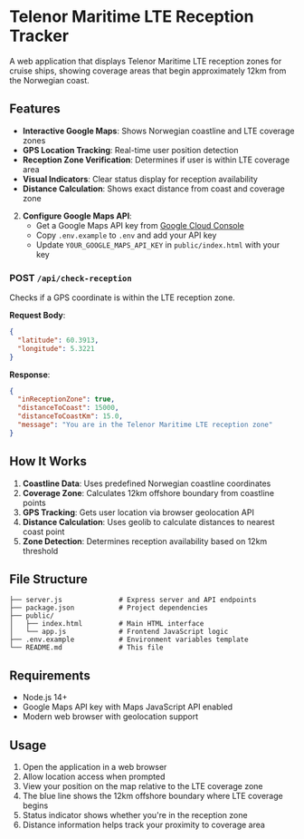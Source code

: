 # Telenor Maritime LTE Reception Tracker

A web application that displays Telenor Maritime LTE reception zones for cruise ships, showing coverage areas that begin approximately 12km from the Norwegian coast.

## Features

- **Interactive Google Maps**: Shows Norwegian coastline and LTE coverage zones
- **GPS Location Tracking**: Real-time user position detection
- **Reception Zone Verification**: Determines if user is within LTE coverage area
- **Visual Indicators**: Clear status display for reception availability
- **Distance Calculation**: Shows exact distance from coast and coverage zone


2. **Configure Google Maps API**:
   - Get a Google Maps API key from [Google Cloud Console](https://console.cloud.google.com/)
   - Copy `.env.example` to `.env` and add your API key
   - Update `YOUR_GOOGLE_MAPS_API_KEY` in `public/index.html` with your key


### POST `/api/check-reception`
Checks if a GPS coordinate is within the LTE reception zone.

**Request Body**:
```json
{
  "latitude": 60.3913,
  "longitude": 5.3221
}
```

**Response**:
```json
{
  "inReceptionZone": true,
  "distanceToCoast": 15000,
  "distanceToCoastKm": 15.0,
  "message": "You are in the Telenor Maritime LTE reception zone"
}
```

## How It Works

1. **Coastline Data**: Uses predefined Norwegian coastline coordinates
2. **Coverage Zone**: Calculates 12km offshore boundary from coastline points
3. **GPS Tracking**: Gets user location via browser geolocation API
4. **Distance Calculation**: Uses geolib to calculate distances to nearest coast point
5. **Zone Detection**: Determines reception availability based on 12km threshold

## File Structure

```
├── server.js              # Express server and API endpoints
├── package.json           # Project dependencies
├── public/
│   ├── index.html         # Main HTML interface
│   └── app.js             # Frontend JavaScript logic
├── .env.example           # Environment variables template
└── README.md              # This file
```

## Requirements

- Node.js 14+
- Google Maps API key with Maps JavaScript API enabled
- Modern web browser with geolocation support

## Usage

1. Open the application in a web browser
2. Allow location access when prompted
3. View your position on the map relative to the LTE coverage zone
4. The blue line shows the 12km offshore boundary where LTE coverage begins
5. Status indicator shows whether you're in the reception zone
6. Distance information helps track your proximity to coverage area